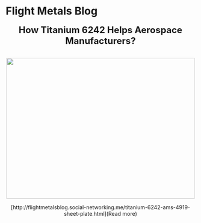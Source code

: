 # Flight Metals Blog

<center><span style="margin-bottom: 15px; text-align: center; font-size: 24px;"><strong>How Titanium 6242 Helps Aerospace Manufacturers?</strong></span></center>
<br />
<p><strong><img src="https://www.flightmetals.com/wp-content/uploads/2018/05/titanium_bars.jpg" alt="" width="500" height="375" style="display: block; margin-left: auto; margin-right: auto;" /></strong></p>
<center>[http://flightmetalsblog.social-networking.me/titanium-6242-ams-4919-sheet-plate.html](Read more)</center>
